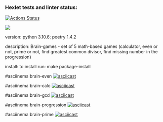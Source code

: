 ### Hexlet tests and linter status:
[![Actions Status](https://github.com/Aleksey-Onuchin/python-project-49/workflows/hexlet-check/badge.svg)](https://github.com/Aleksey-Onuchin/python-project-49/actions)

<a href="https://codeclimate.com/github/Aleksey-Onuchin/python-project-49/maintainability"><img src="https://api.codeclimate.com/v1/badges/bb9cd4c04999465e625a/maintainability" /></a>

version: python 3.10.6; poetry 1.4.2

description: Brain-games - set of 5 math-based games (calculator, even or not, prime or not, find greatest common divisor, find missing number in the progression)

install: to install run: make package-install

#asciinema brain-even
[![asciicast](https://asciinema.org/a/cUAFMIeqliYzGvCMMDdNgJnZ7.svg)](https://asciinema.org/a/cUAFMIeqliYzGvCMMDdNgJnZ7)

#asciinema brain-calc
[![asciicast](https://asciinema.org/a/PfqmJYO6FOGg4shXOphuNenON.svg)](https://asciinema.org/a/PfqmJYO6FOGg4shXOphuNenON)

#asciinema brain-gcd
[![asciicast](https://asciinema.org/a/fTVwaTyXxTGtcXnj7pMkUXzVl.svg)](https://asciinema.org/a/fTVwaTyXxTGtcXnj7pMkUXzVl)

#asciinema brain-progression
[![asciicast](https://asciinema.org/a/IsUEcpxDuU1c1ThhGqgHPIa5y.svg)](https://asciinema.org/a/IsUEcpxDuU1c1ThhGqgHPIa5y)

#asciinema brain-prime
[![asciicast](https://asciinema.org/a/KfMJP6Gyt7omeEWYcMyJ04SUJ.svg)](https://asciinema.org/a/KfMJP6Gyt7omeEWYcMyJ04SUJ)
